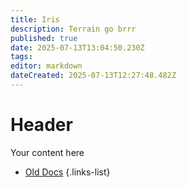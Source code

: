 ```yaml
---
title: Iris
description: Terrain go brrr
published: true
date: 2025-07-13T13:04:50.230Z
tags: 
editor: markdown
dateCreated: 2025-07-13T12:27:48.482Z
---
```


# Header
Your content here

- [Old Docs](//bonuspage)
{.links-list}